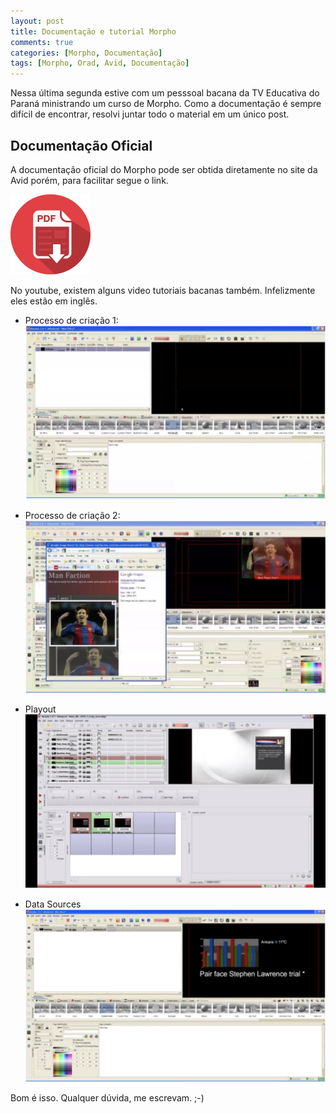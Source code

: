 ```yaml
---
layout: post
title: Documentação e tutorial Morpho
comments: true
categories: [Morpho, Documentação]
tags: [Morpho, Orad, Avid, Documentação]
---
```


Nessa última segunda estive com um pesssoal bacana da TV Educativa do Paraná ministrando um curso de Morpho. Como a documentação é sempre difícil de encontrar, resolvi juntar todo o material em um único post.

## Documentação Oficial

A documentação oficial do Morpho pode ser obtida diretamente no site da Avid porém, para facilitar segue o link.

[![Download](/images/pdf-icon.png)](/download/Morpho_31_user_guide.pdf)

No youtube, existem alguns video tutoriais bacanas também. Infelizmente eles estão em inglês.

- Processo de criação 1:
  [![Youtube](/images/morpho/creation_process_1.png)](https://www.youtube.com/watch?v=TLPfJKQkSio)

- Processo de criação 2:
  [![Youtube](/images/morpho/creation_process_2.png)](https://www.youtube.com/watch?v=BpDztusoqIs)

- Playout
  [![Youtube](/images/morpho/playout.png)](https://www.youtube.com/watch?v=FITIz4Or8rQ)

- Data Sources
  [![Youtube](/images/morpho/data_sources.png)](https://www.youtube.com/watch?v=inJPCQIwTtw)

Bom é isso. Qualquer dúvida, me escrevam. ;-)
